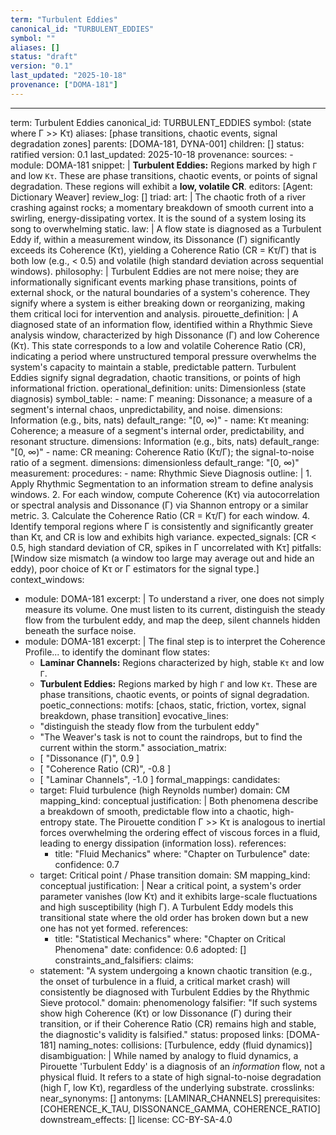 ```yaml
---
term: "Turbulent Eddies"
canonical_id: "TURBULENT_EDDIES"
symbol: ""
aliases: []
status: "draft"
version: "0.1"
last_updated: "2025-10-18"
provenance: ["DOMA-181"]
---
```


---
term: Turbulent Eddies
canonical_id: TURBULENT_EDDIES
symbol: (state where Γ >> Kτ)
aliases: [phase transitions, chaotic events, signal degradation zones]
parents: [DOMA-181, DYNA-001]
children: []
status: ratified
version: 0.1
last_updated: 2025-10-18
provenance:
  sources:
    - module: DOMA-181
      snippet: |
        **Turbulent Eddies:** Regions marked by high `Γ` and low `Kτ`. These are phase transitions, chaotic events, or points of signal degradation. These regions will exhibit a **low, volatile CR**.
  editors: [Agent: Dictionary Weaver]
  review_log: []
triad:
  art: |
    The chaotic froth of a river crashing against rocks; a momentary breakdown of smooth current into a swirling, energy-dissipating vortex. It is the sound of a system losing its song to overwhelming static.
  law: |
    A flow state is diagnosed as a Turbulent Eddy if, within a measurement window, its Dissonance (Γ) significantly exceeds its Coherence (Kτ), yielding a Coherence Ratio (CR = Kτ/Γ) that is both low (e.g., < 0.5) and volatile (high standard deviation across sequential windows).
  philosophy: |
    Turbulent Eddies are not mere noise; they are informationally significant events marking phase transitions, points of external shock, or the natural boundaries of a system's coherence. They signify where a system is either breaking down or reorganizing, making them critical loci for intervention and analysis.
pirouette_definition: |
  A diagnosed state of an information flow, identified within a Rhythmic Sieve analysis window, characterized by high Dissonance (Γ) and low Coherence (Kτ). This state corresponds to a low and volatile Coherence Ratio (CR), indicating a period where unstructured temporal pressure overwhelms the system's capacity to maintain a stable, predictable pattern. Turbulent Eddies signify signal degradation, chaotic transitions, or points of high informational friction.
operational_definition:
  units: Dimensionless (state diagnosis)
  symbol_table:
    - name: Γ
      meaning: Dissonance; a measure of a segment's internal chaos, unpredictability, and noise.
      dimensions: Information (e.g., bits, nats)
      default_range: "[0, ∞)"
    - name: Kτ
      meaning: Coherence; a measure of a segment's internal order, predictability, and resonant structure.
      dimensions: Information (e.g., bits, nats)
      default_range: "[0, ∞)"
    - name: CR
      meaning: Coherence Ratio (Kτ/Γ); the signal-to-noise ratio of a segment.
      dimensions: dimensionless
      default_range: "[0, ∞)"
  measurement:
    procedures:
      - name: Rhythmic Sieve Diagnosis
        outline: |
          1. Apply Rhythmic Segmentation to an information stream to define analysis windows.
          2. For each window, compute Coherence (Kτ) via autocorrelation or spectral analysis and Dissonance (Γ) via Shannon entropy or a similar metric.
          3. Calculate the Coherence Ratio (CR = Kτ/Γ) for each window.
          4. Identify temporal regions where Γ is consistently and significantly greater than Kτ, and CR is low and exhibits high variance.
        expected_signals: [CR < 0.5, high standard deviation of CR, spikes in Γ uncorrelated with Kτ]
        pitfalls: [Window size mismatch (a window too large may average out and hide an eddy), poor choice of Kτ or Γ estimators for the signal type.]
context_windows:
  - module: DOMA-181
    excerpt: |
      To understand a river, one does not simply measure its volume. One must listen to its current, distinguish the steady flow from the turbulent eddy, and map the deep, silent channels hidden beneath the surface noise.
  - module: DOMA-181
    excerpt: |
      The final step is to interpret the Coherence Profile... to identify the dominant flow states:
      - **Laminar Channels:** Regions characterized by high, stable `Kτ` and low `Γ`.
      - **Turbulent Eddies:** Regions marked by high `Γ` and low `Kτ`. These are phase transitions, chaotic events, or points of signal degradation.
poetic_connections:
  motifs: [chaos, static, friction, vortex, signal breakdown, phase transition]
  evocative_lines:
    - "distinguish the steady flow from the turbulent eddy"
    - "The Weaver's task is not to count the raindrops, but to find the current within the storm."
  association_matrix:
    - [ "Dissonance (Γ)", 0.9 ]
    - [ "Coherence Ratio (CR)", -0.8 ]
    - [ "Laminar Channels", -1.0 ]
formal_mappings:
  candidates:
    - target: Fluid turbulence (high Reynolds number)
      domain: CM
      mapping_kind: conceptual
      justification: |
        Both phenomena describe a breakdown of smooth, predictable flow into a chaotic, high-entropy state. The Pirouette condition Γ >> Kτ is analogous to inertial forces overwhelming the ordering effect of viscous forces in a fluid, leading to energy dissipation (information loss).
      references:
        - title: "Fluid Mechanics"
          where: "Chapter on Turbulence"
          date: 
      confidence: 0.7
    - target: Critical point / Phase transition
      domain: SM
      mapping_kind: conceptual
      justification: |
        Near a critical point, a system's order parameter vanishes (low Kτ) and it exhibits large-scale fluctuations and high susceptibility (high Γ). A Turbulent Eddy models this transitional state where the old order has broken down but a new one has not yet formed.
      references:
        - title: "Statistical Mechanics"
          where: "Chapter on Critical Phenomena"
          date: 
      confidence: 0.6
  adopted: []
constraints_and_falsifiers:
  claims:
    - statement: "A system undergoing a known chaotic transition (e.g., the onset of turbulence in a fluid, a critical market crash) will consistently be diagnosed with Turbulent Eddies by the Rhythmic Sieve protocol."
      domain: phenomenology
      falsifier: "If such systems show high Coherence (Kτ) or low Dissonance (Γ) during their transition, or if their Coherence Ratio (CR) remains high and stable, the diagnostic's validity is falsified."
      status: proposed
      links: [DOMA-181]
naming_notes:
  collisions: [Turbulence, eddy (fluid dynamics)]
  disambiguation: |
    While named by analogy to fluid dynamics, a Pirouette 'Turbulent Eddy' is a diagnosis of an *information* flow, not a physical fluid. It refers to a state of high signal-to-noise degradation (high Γ, low Kτ), regardless of the underlying substrate.
crosslinks:
  near_synonyms: []
  antonyms: [LAMINAR_CHANNELS]
  prerequisites: [COHERENCE_K_TAU, DISSONANCE_GAMMA, COHERENCE_RATIO]
  downstream_effects: []
license: CC-BY-SA-4.0
